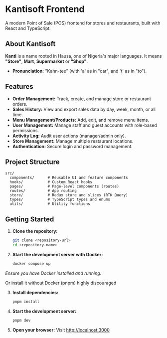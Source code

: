 # Kantisoft Frontend

A modern Point of Sale (POS) frontend for stores and restaurants, built with React and TypeScript.

## About Kantisoft

**Kanti** is a name rooted in Hausa, one of Nigeria's major languages. It means **"Store"**, **Mart**, **Supermarket**
or **"Shop"**.

- **Pronunciation:** "Kahn-tee" (with 'a' as in "car", and 't' as in "to").

## Features

- **Order Management:** Track, create, and manage store or restaurant orders.
- **Sales History:** View and export sales data by day, week, month, or all time.
- **Menu Management/Products:** Add, edit, and remove menu items.
- **User Management:** Manage staff and guest accounts with role-based permissions.
- **Activity Log:** Audit user actions (manager/admin only).
- **Store Management:** Manage multiple restaurant locations.
- **Authentication:** Secure login and password management.

## Project Structure

```
src/
  components/      # Reusable UI and feature components
  hooks/           # Custom React hooks
  pages/           # Page-level components (routes)
  routes/          # App routing
  store/           # Redux store and slices (RTK Query)
  types/           # TypeScript types and enums
  utils/           # Utility functions
```

## Getting Started

1. **Clone the repository:**

    ```bash
    git clone <repository-url>
    cd <repository-name>
    ```

2. **Start the development server with Docker:**

    ```bash
    docker compose up
    ```
*Ensure you have Docker installed and running.*

Or install it without Docker (pnpm) highly discouraged

3. **Install dependencies:**

    ```bash
    pnpm install
    ```

4. **Start the development server:**

    ```bash
    pnpm dev
    ```

4. **Open your browser:**
   Visit [http://localhost:3000](http://localhost:3000)

<!-- ## Contributing

Contributions are welcome! Please open an issue or submit a pull request.

## License

MIT License -->
